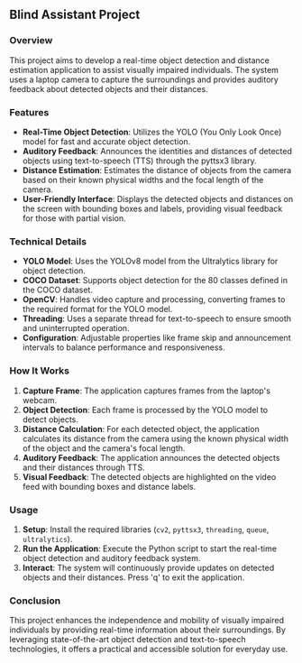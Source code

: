 ## Blind Assistant Project

### Overview
This project aims to develop a real-time object detection and distance estimation application to assist visually impaired individuals. The system uses a laptop camera to capture the surroundings and provides auditory feedback about detected objects and their distances.

### Features
- **Real-Time Object Detection**: Utilizes the YOLO (You Only Look Once) model for fast and accurate object detection.
- **Auditory Feedback**: Announces the identities and distances of detected objects using text-to-speech (TTS) through the pyttsx3 library.
- **Distance Estimation**: Estimates the distance of objects from the camera based on their known physical widths and the focal length of the camera.
- **User-Friendly Interface**: Displays the detected objects and distances on the screen with bounding boxes and labels, providing visual feedback for those with partial vision.

### Technical Details
- **YOLO Model**: Uses the YOLOv8 model from the Ultralytics library for object detection.
- **COCO Dataset**: Supports object detection for the 80 classes defined in the COCO dataset.
- **OpenCV**: Handles video capture and processing, converting frames to the required format for the YOLO model.
- **Threading**: Uses a separate thread for text-to-speech to ensure smooth and uninterrupted operation.
- **Configuration**: Adjustable properties like frame skip and announcement intervals to balance performance and responsiveness.

### How It Works
1. **Capture Frame**: The application captures frames from the laptop's webcam.
2. **Object Detection**: Each frame is processed by the YOLO model to detect objects.
3. **Distance Calculation**: For each detected object, the application calculates its distance from the camera using the known physical width of the object and the camera's focal length.
4. **Auditory Feedback**: The application announces the detected objects and their distances through TTS.
5. **Visual Feedback**: The detected objects are highlighted on the video feed with bounding boxes and distance labels.

### Usage
1. **Setup**: Install the required libraries (`cv2`, `pyttsx3`, `threading`, `queue`, `ultralytics`).
2. **Run the Application**: Execute the Python script to start the real-time object detection and auditory feedback system.
3. **Interact**: The system will continuously provide updates on detected objects and their distances. Press 'q' to exit the application.

### Conclusion
This project enhances the independence and mobility of visually impaired individuals by providing real-time information about their surroundings. By leveraging state-of-the-art object detection and text-to-speech technologies, it offers a practical and accessible solution for everyday use.

